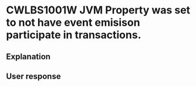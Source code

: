 # CWLBS1001W JVM Property was set to not have event emisison participate in transactions.

## Explanation

## User response